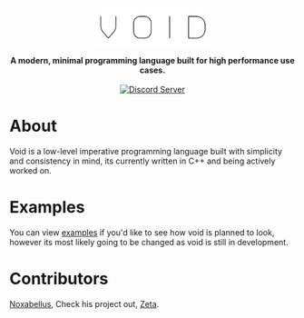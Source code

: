 <p align=center><img alt="Void Text Logo" src="meta/void-text.png" width=40%/></p>

<div align='center'>
  <strong>A modern, minimal programming language built for high performance use cases.</strong>
  <br><br>
  <a href = 'https://discord.gg/QFfQNEF'>
    <img src='https://img.shields.io/discord/634186753590165535?label=Discord&style=for-the-badge' alt='Discord Server'/>
  </a>
</div>

# About
Void is a low-level imperative programming language built with simplicity and consistency in mind, its currently written in C++ and being actively worked on.

# Examples
You can view [examples](https://github.com/void-lang/void/tree/master/examples) if you'd like to see how void is planned to look, however its most likely going to be changed as void is still in development.

# Contributors
[Noxabellus](http://github.com/noxabellus), Check his project out, [Zeta](http://github.com/zeta-lang).
